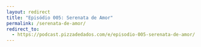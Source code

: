 ```yaml
---
layout: redirect
title: "Episódio 005: Serenata de Amor"
permalink: /serenata-de-amor/
redirect_to:
  - https://podcast.pizzadedados.com/e/episodio-005-serenata-de-amor/
---
```

